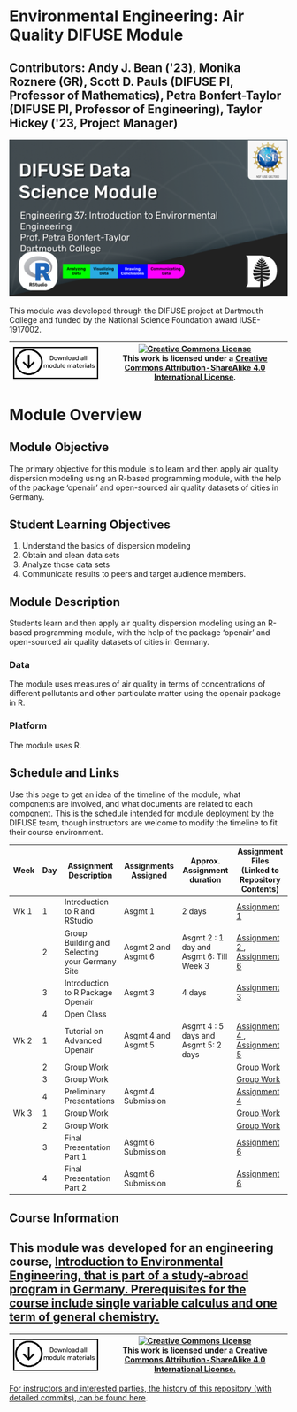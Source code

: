 # Environmental Engineering: Air Quality DIFUSE Module

## Contributors: Andy J. Bean ('23), Monika Roznere (GR), Scott D. Pauls (DIFUSE PI, Professor of Mathematics), Petra Bonfert-Taylor (DIFUSE PI, Professor of Engineering), Taylor Hickey ('23, Project Manager)

![Environmental Engineering: Air Quality DIFUSE Module Funded by NSF IUSE1917002](repository-assets/DIFUSE-ENGS37.png)

This module was developed through the DIFUSE project at Dartmouth College and funded by the National Science Foundation award IUSE-1917002.


| <a href="https://github.com/difuse-dartmouth/engineering-visualize-air-quality/archive/refs/heads/main.zip"><img src="/repository-assets/download-all.png" alt="Download the entire module" align="center" style="width: 4in;"></a>| <a rel="license" href="http://creativecommons.org/licenses/by-sa/4.0/"><img alt="Creative Commons License" style="width=2in" src="https://i.creativecommons.org/l/by-sa/4.0/88x31.png" /><br></a>This work is licensed under a <a rel="license" href="http://creativecommons.org/licenses/by-sa/4.0/">Creative Commons Attribution-ShareAlike 4.0 International License</a>. |
|---------|----------|


# Module Overview
## Module Objective 
The primary objective for this module is to learn and then apply air quality dispersion modeling using an R-based programming module, with the help of the package ‘openair’ and open-sourced air quality datasets of cities in Germany.

## Student Learning Objectives
1. Understand the basics of dispersion modeling
2. Obtain and clean data sets
3. Analyze those data sets
4. Communicate results to peers and target audience members.

## Module Description
Students learn and then apply air quality dispersion modeling using an R-based programming module, with the help of the package ‘openair’ and open-sourced air quality datasets of cities in Germany.

### Data
The module uses measures of air quality in terms of concentrations of different pollutants and other particulate matter using the openair package in R.

### Platform
The module uses R.

## Schedule and Links

Use this page to get an idea of the timeline of the module, what components are involved, and what documents are related to each component. This is the schedule intended for module deployment by the DIFUSE team, though instructors are welcome to modify the timeline to fit their course environment.


| Week  |  Day | Assignment Description  | Assignments Assigned  | Approx. Assignment duration | Assignment Files (Linked to Repository Contents) |
|------|------|-----------------|------------------------------|--------------------------------|--------------------------------|
| Wk 1 | 1     | Introduction to R and RStudio | Asgmt 1 |  2 days | [Assignment 1](completed_module/components/assignment%201) |
|  | 2      | Group Building and Selecting your Germany Site | Asgmt 2 and Asgmt 6 | Asgmt 2 : 1 day and Asgmt 6: Till Week 3 |[Assignment 2 ](completed_module/components/assignment%202), [Assignment 6 ](completed_module/components/assignment%206) |
|  | 3    | Introduction to R Package Openair | Asgmt 3 | 4 days |[Assignment 3](completed_module/components/assignment%203) |
|  | 4      | Open Class | | | |
| Wk 2 | 1    | Tutorial on Advanced Openair | Asgmt 4 and Asgmt 5 | Asgmt 4 : 5 days and Asgmt 5: 2 days |[Assignment 4 ](completed_module/components/assignment%204), [Assignment 5 ](completed-module/components/assignment%205) |
|  | 2    | Group Work |  |  |[Group Work](completed_module/components/Slides%20for%20Group%20Work%20Days%201-4.pptx) |
|  | 3    | Group Work |  |  |[Group Work](completed_module/components/Slides%20for%20Group%20Work%20Days%201-4.pptx) |
|  | 4    | Preliminary Presentations | Asgmt 4 Submission |  |[Assignment 4 ](completed_module/components/assignment%204) |
| Wk 3 | 1    | Group Work | |  |[Group Work](completed_module/components/Slides%20for%20Group%20Work%20Days%201-4.pptx) |
|  | 2    | Group Work | |  |[Group Work](completed_module/components/Slides%20for%20Group%20Work%20Days%201-4.pptx) |
|  | 3    | Final Presentation Part 1 | Asgmt 6 Submission | |[Assignment 6 ](completed_module/components/assignment%206) |
|  | 4    | Final Presentation Part 2 | Asgmt 6 Submission |  |[Assignment 6 ](completed_module/components/assignment%206) |

## Course Information

This module was developed for an engineering course, <a href="http://dartmouth.smartcatalogiq.com/current/orc/Departments-Programs-Undergraduate/Engineering-Sciences/ENGS-Engineering-Sciences-Undergraduate/ENGS-37">Introduction to Environmental Engineering, that is part of a study-abroad program in Germany.  Prerequisites for the course include single variable calculus and one term of general chemistry.
---

| <a href="https://github.com/difuse-dartmouth/engineering-visualize-air-quality/archive/refs/heads/main.zip"><img src="/repository-assets/download-all.png" alt="Download the entire module" align="center" style="width: 4in;"></a>| <a rel="license" href="http://creativecommons.org/licenses/by-sa/4.0/"><img alt="Creative Commons License" style="width=2in" src="https://i.creativecommons.org/l/by-sa/4.0/88x31.png" /><br></a>This work is licensed under a <a rel="license" href="http://creativecommons.org/licenses/by-sa/4.0/">Creative Commons Attribution-ShareAlike 4.0 International License</a>. |
|---------|----------|

For instructors and interested parties, the history of this repository (with detailed commits), can be found [here](https://github.com/difuse-dartmouth/engineering-visualize-air-quality/commits/main/).


